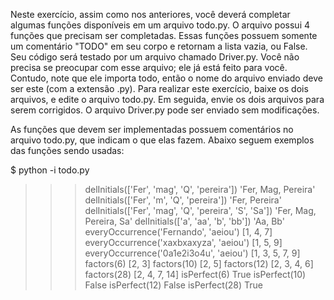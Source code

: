 Neste exercício, assim como nos anteriores, você deverá completar algumas funções disponíveis em um arquivo todo.py. O arquivo possui 4 funções que precisam ser completadas. Essas funções possuem somente um comentário "TODO" em seu corpo e retornam a lista vazia, ou False. Seu código será testado por um arquivo chamado Driver.py. Você não precisa se preocupar com esse arquivo; ele já está feito para você. Contudo, note que ele importa todo, então o nome do arquivo enviado deve ser este (com a extensão .py). Para realizar este exercício, baixe os dois arquivos, e edite o arquivo todo.py. Em seguida, envie os dois arquivos para serem corrigidos. O arquivo Driver.py pode ser enviado sem modificações.

As funções que devem ser implementadas possuem comentários no arquivo todo.py, que indicam o que elas fazem. Abaixo seguem exemplos das funções sendo usadas:

$ python -i todo.py

>>> delInitials(['Fer', 'mag', 'Q', 'pereira'])
'Fer, Mag, Pereira'
>>> delInitials(['Fer', 'm', 'Q', 'pereira'])
'Fer, Pereira'
>>> delInitials(['Fer', 'mag', 'Q', 'pereira', 'S', 'Sa'])
'Fer, Mag, Pereira, Sa'
>>> delInitials(['a', 'aa', 'b', 'bb'])
'Aa, Bb'
>>> everyOccurrence('Fernando', 'aeiou')
[1, 4, 7]
>>> everyOccurrence('xaxbxaxyza', 'aeiou')
[1, 5, 9]
>>> everyOccurrence('0a1e2i3o4u', 'aeiou')
[1, 3, 5, 7, 9]
>>> factors(6)
[2, 3]
>>> factors(10)
[2, 5]
>>> factors(12)
[2, 3, 4, 6]
>>> factors(28)
[2, 4, 7, 14]
>>> isPerfect(6)
True
>>> isPerfect(10)
False
>>> isPerfect(12)
False
>>> isPerfect(28)
True
